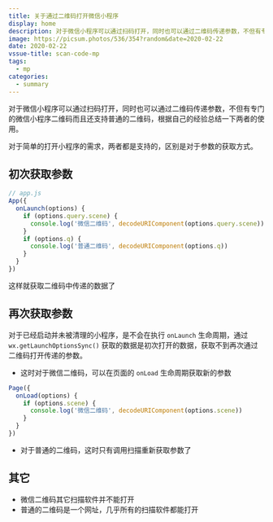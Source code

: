 ```yaml
---
title: 关于通过二维码打开微信小程序
display: home
description: 对于微信小程序可以通过扫码打开，同时也可以通过二维码传递参数，不但有专门的微信小程序二维码而且还支持普通的二维码，根据自己的经验总结一下两者的使用
image: https://picsum.photos/536/354?random&date=2020-02-22
date: 2020-02-22
vssue-title: scan-code-mp
tags:
  - mp
categories:
  - summary
--- 
```


对于微信小程序可以通过扫码打开，同时也可以通过二维码传递参数，不但有专门的微信小程序二维码而且还支持普通的二维码，根据自己的经验总结一下两者的使用。

<!-- more -->

对于简单的打开小程序的需求，两者都是支持的，区别是对于参数的获取方式。

## 初次获取参数

``` js
// app.js
App({
  onLaunch(options) {
    if (options.query.scene) {
      console.log('微信二维码', decodeURIComponent(options.query.scene))
    }
    if (options.q) {
      console.log('普通二维码', decodeURIComponent(options.q))
    }
  }
})
```

这样就获取二维码中传递的数据了

## 再次获取参数

对于已经启动并未被清理的小程序，是不会在执行 `onLaunch` 生命周期，通过 `wx.getLaunchOptionsSync()` 获取的数据是初次打开的数据，获取不到再次通过二维码打开传递的参数。

- 这时对于微信二维码，可以在页面的 `onLoad` 生命周期获取新的参数

``` js
Page({
  onLoad(options) {
    if (options.scene) {
      console.log('微信二维码', decodeURIComponent(options.scene))
    }
  }
})
```

- 对于普通的二维码，这时只有调用扫描重新获取参数了

## 其它

- 微信二维码其它扫描软件并不能打开
- 普通的二维码是一个网址，几乎所有的扫描软件都能打开
